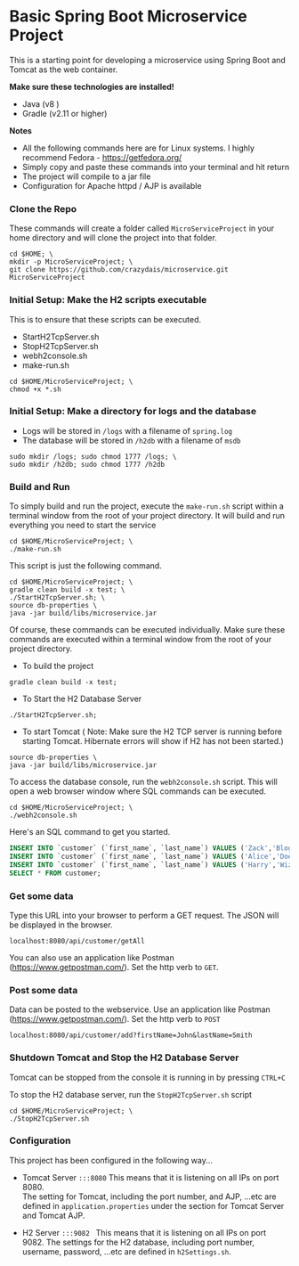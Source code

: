 # Basic Spring Boot Microservice Project

This is a starting point for developing a microservice using Spring Boot and Tomcat as the web container.

**Make sure these technologies are installed!**
  - Java    (v8 )
  - Gradle 	(v2.11 or higher)

**Notes**
  - All the following commands here are for Linux systems.  I highly recommend Fedora - https://getfedora.org/
  - Simply copy and paste these commands into your terminal and hit return
  - The project will compile to a jar file
  - Configuration for Apache httpd / AJP is available


### Clone the Repo

These commands will create a folder called `MicroServiceProject` in your home directory and will clone the project into that folder.

```
cd $HOME; \
mkdir -p MicroServiceProject; \
git clone https://github.com/crazydais/microservice.git MicroServiceProject
```

### Initial Setup: Make the H2 scripts executable
This is to ensure that these scripts can be executed.
- StartH2TcpServer.sh
- StopH2TcpServer.sh
- webh2console.sh
- make-run.sh
```
cd $HOME/MicroServiceProject; \
chmod +x *.sh
```

### Initial Setup: Make a directory for logs and the database
- Logs will be stored in `/logs` with a filename of `spring.log`
- The database will be stored in `/h2db` with a filename of `msdb`
```
sudo mkdir /logs; sudo chmod 1777 /logs; \
sudo mkdir /h2db; sudo chmod 1777 /h2db
```

### Build and Run
To simply build and run the project, execute the `make-run.sh` script within a terminal window from the root of your project directory.  It will build and run everything you need to start the service
```
cd $HOME/MicroServiceProject; \
./make-run.sh
```

This script is just the following command. 
```
cd $HOME/MicroServiceProject; \
gradle clean build -x test; \
./StartH2TcpServer.sh; \
source db-properties \
java -jar build/libs/microservice.jar
```

Of course, these commands can be executed individually.  Make sure these commands are executed within a terminal window from the root of your project directory.
- To build the project
```
gradle clean build -x test;
```

- To Start the H2 Database Server
```
./StartH2TcpServer.sh;
```

- To start Tomcat ( Note: Make sure the H2 TCP server is running before starting Tomcat. Hibernate errors will show if H2 has not been started.)
```
source db-properties \
java -jar build/libs/microservice.jar 
```

To access the database console, run the `webh2console.sh` script.  This will open a web browser window where SQL commands can be executed.
```
cd $HOME/MicroServiceProject; \
./webh2console.sh
```
Here's an SQL command to get you started.
```sql
INSERT INTO `customer` (`first_name`, `last_name`) VALUES ('Zack','Bloggs');
INSERT INTO `customer` (`first_name`, `last_name`) VALUES ('Alice','Doe');
INSERT INTO `customer` (`first_name`, `last_name`) VALUES ('Harry','Wizard');
SELECT * FROM customer;
```

### Get some data

Type this URL into your browser to perform a GET request. The JSON will be displayed in the browser.
```
localhost:8080/api/customer/getAll
```

You can also use an application like Postman (https://www.getpostman.com/).  Set the http verb to `GET`.


### Post some data

Data can be posted to the webservice. Use an application like Postman (https://www.getpostman.com/).  Set the http verb to `POST`
```
localhost:8080/api/customer/add?firstName=John&lastName=Smith
```

### Shutdown Tomcat and Stop the H2 Database Server
Tomcat can be stopped from the console it is running in by pressing `CTRL+C`

To stop the H2 database server, run the `StopH2TcpServer.sh` script
```
cd $HOME/MicroServiceProject; \
./StopH2TcpServer.sh
```

### Configuration
This project has been configured in the following way...

- Tomcat Server
```:::8080```
This means that it is listening on all IPs on port 8080.  
The setting for Tomcat, including the port number, and AJP, ...etc are defined in `application.properties` under the section for Tomcat Server and Tomcat AJP.

- H2 Server
```:::9082 ```
This means that it is listening on all IPs on port 9082.
The settings for the H2 database, including port number, username, password, ...etc are defined in `h2Settings.sh`.